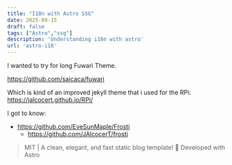 ```yaml
---
title: "I18n with Astro SSG"
date: 2025-09-15
draft: false
tags: ["Astro","ssg"]
description: 'Understanding i18n with astro'
url: 'astro-i18'
---
```


I wanted to try for long Fuwari Theme.


https://github.com/saicaca/fuwari

Which is kind of an improved jekyll theme that i used for the RPi: https://jalcocert.github.io/RPi/


I got to know: 

* https://github.com/EveSunMaple/Frosti
    * https://github.com/JAlcocerT/frosti

> MIT |  A clean, elegant, and fast static blog template! 🚀 Developed with Astro